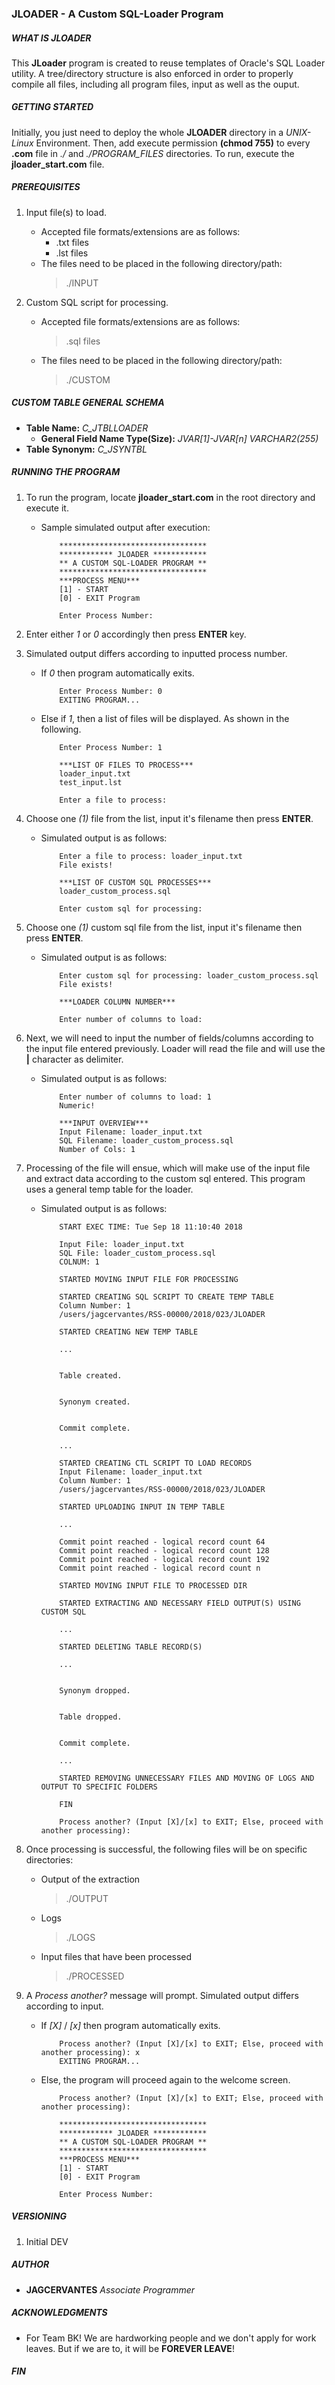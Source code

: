 ### JLOADER - A Custom SQL-Loader Program


##### WHAT IS JLOADER
This **JLoader** program is created to reuse templates of Oracle's SQL Loader utility. A tree/directory structure is also enforced in order to properly compile all files, including all program files, input as well as the ouput.


##### GETTING STARTED
Initially, you just need to deploy the whole **JLOADER** directory in a _UNIX-Linux_ Environment. Then, add execute permission **(chmod 755)** to every **.com** file in _./_ and _./PROGRAM\_FILES_ directories. To run, execute the **jloader_start.com** file.


##### PREREQUISITES
1. Input file(s) to load. 
    - Accepted file formats/extensions are as follows:
        - .txt files
        - .lst files
    - The files need to be placed in the following directory/path:
        > ./INPUT

2. Custom SQL script for processing. 
    - Accepted file formats/extensions are as follows:
        > .sql files    
    - The files need to be placed in the following directory/path:
        > ./CUSTOM


##### CUSTOM TABLE GENERAL SCHEMA
- **Table Name:**  _C_JTBLLOADER_
    - **General Field Name Type(Size):**  _JVAR[1]-JVAR[n] VARCHAR2(255)_
- **Table Synonym:**  _C_JSYNTBL_


##### RUNNING THE PROGRAM 
1. To run the program, locate **jloader_start.com** in the root directory and execute it.
    - Sample simulated output after execution:
        ```
            *********************************
            ************ JLOADER ************
            ** A CUSTOM SQL-LOADER PROGRAM **
            *********************************
            ***PROCESS MENU***
            [1] - START
            [0] - EXIT Program

            Enter Process Number:
        ```

2. Enter either _1_ or _0_ accordingly then press **ENTER** key.

3. Simulated output differs according to inputted process number.
    - If _0_ then program automatically exits. 
        ```   
            Enter Process Number: 0
            EXITING PROGRAM...
        ```
    - Else if _1_, then a list of files will be displayed. As shown in the following.
        ``` 
            Enter Process Number: 1

            ***LIST OF FILES TO PROCESS***
            loader_input.txt
            test_input.lst

            Enter a file to process:
        ```

4. Choose one _(1)_ file from the list, input it's filename then press **ENTER**. 
    - Simulated output is as follows:
        ``` 
            Enter a file to process: loader_input.txt
            File exists!

            ***LIST OF CUSTOM SQL PROCESSES***
            loader_custom_process.sql

            Enter custom sql for processing:
        ```

5. Choose one _(1)_ custom sql file from the list, input it's filename then press **ENTER**. 
    - Simulated output is as follows:
        ``` 
            Enter custom sql for processing: loader_custom_process.sql
            File exists!

            ***LOADER COLUMN NUMBER***

            Enter number of columns to load:
        ```

6. Next, we will need to input the number of fields/columns according to the input file entered previously. Loader will read the file and will use the **|** character as delimiter.
    - Simulated output is as follows:
        ``` 
            Enter number of columns to load: 1
            Numeric!

            ***INPUT OVERVIEW***
            Input Filename: loader_input.txt
            SQL Filename: loader_custom_process.sql
            Number of Cols: 1
        ```

7. Processing of the file will ensue, which will make use of the input file and extract data according to the custom sql entered. This program uses a general temp table for the loader.
    - Simulated output is as follows:
        ``` 
            START EXEC TIME: Tue Sep 18 11:10:40 2018

            Input File: loader_input.txt
            SQL File: loader_custom_process.sql
            COLNUM: 1

            STARTED MOVING INPUT FILE FOR PROCESSING

            STARTED CREATING SQL SCRIPT TO CREATE TEMP TABLE
            Column Number: 1
            /users/jagcervantes/RSS-00000/2018/023/JLOADER

            STARTED CREATING NEW TEMP TABLE

            ...


            Table created.


            Synonym created.


            Commit complete.

            ...

            STARTED CREATING CTL SCRIPT TO LOAD RECORDS
            Input Filename: loader_input.txt
            Column Number: 1
            /users/jagcervantes/RSS-00000/2018/023/JLOADER

            STARTED UPLOADING INPUT IN TEMP TABLE

            ...

            Commit point reached - logical record count 64
            Commit point reached - logical record count 128
            Commit point reached - logical record count 192
            Commit point reached - logical record count n

            STARTED MOVING INPUT FILE TO PROCESSED DIR

            STARTED EXTRACTING AND NECESSARY FIELD OUTPUT(S) USING CUSTOM SQL

            ...

            STARTED DELETING TABLE RECORD(S)

            ...


            Synonym dropped.


            Table dropped.


            Commit complete.

            ...

            STARTED REMOVING UNNECESSARY FILES AND MOVING OF LOGS AND OUTPUT TO SPECIFIC FOLDERS

            FIN

            Process another? (Input [X]/[x] to EXIT; Else, proceed with another processing):
        ```

8. Once processing is successful, the following files will be on specific directories: 
    - Output of the extraction
        > ./OUTPUT
    - Logs
        > ./LOGS
    - Input files that have been processed 
        > ./PROCESSED

9. A *Process another?* message will prompt. Simulated output differs according to input.
    - If _[X]_ / _[x]_ then program automatically exits. 
        ```   
            Process another? (Input [X]/[x] to EXIT; Else, proceed with another processing): x
            EXITING PROGRAM...
        ```
    - Else, the program will proceed again to the welcome screen.
        ``` 
            Process another? (Input [X]/[x] to EXIT; Else, proceed with another processing):

            *********************************
            ************ JLOADER ************
            ** A CUSTOM SQL-LOADER PROGRAM **
            *********************************
            ***PROCESS MENU***
            [1] - START
            [0] - EXIT Program

            Enter Process Number:
        ```


##### VERSIONING
1. Initial DEV


##### AUTHOR
- **JAGCERVANTES** _Associate Programmer_


##### ACKNOWLEDGMENTS
- For Team BK! We are hardworking people and we don't apply for work leaves. But if we are to, it will be **FOREVER LEAVE**!


#### **_FIN_**
